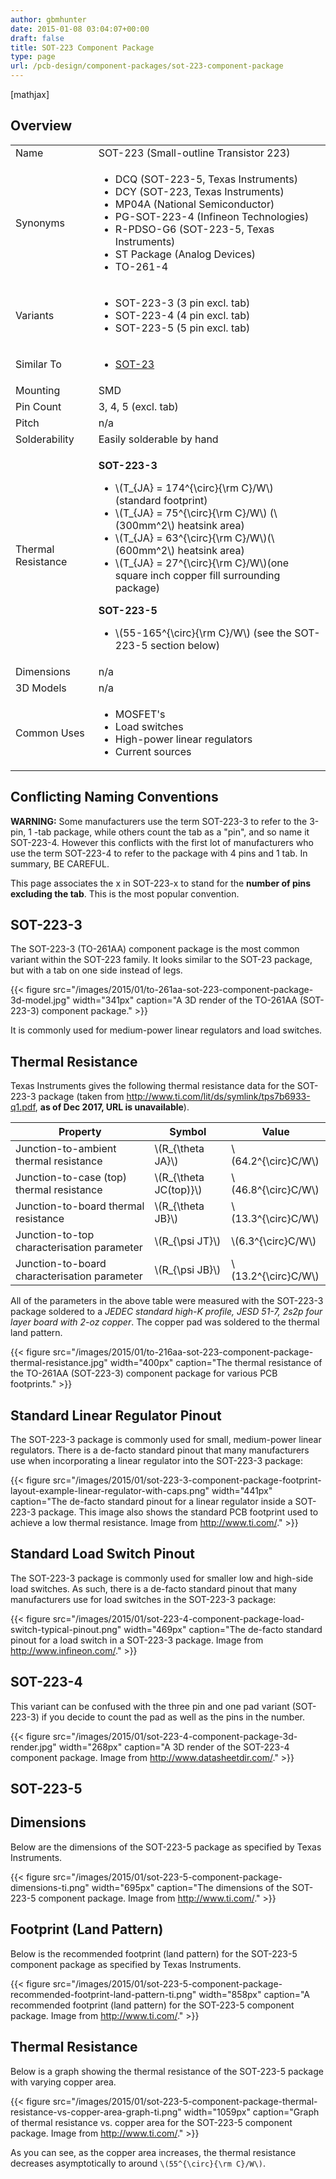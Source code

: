 ```yaml
---
author: gbmhunter
date: 2015-01-08 03:04:07+00:00
draft: false
title: SOT-223 Component Package
type: page
url: /pcb-design/component-packages/sot-223-component-package
---
```


[mathjax]




## Overview


<table >
<tbody >
<tr >

<td >Name
</td>

<td >SOT-223 (Small-outline Transistor 223)
</td>
</tr>
<tr >

<td >Synonyms
</td>

<td >
<ul>
<li>DCQ (SOT-223-5, Texas Instruments)</li>
<li>DCY (SOT-223, Texas Instruments)</li>
<li>MP04A (National Semiconductor)</li>
<li>PG-SOT-223-4 (Infineon Technologies)</li>
<li>R-PDSO-G6 (SOT-223-5, Texas Instruments)</li>
<li>ST Package (Analog Devices)</li>
<li>TO-261-4</li>
</ul>
</td>
</tr>
<tr >

<td >Variants
</td>

<td >
<ul>
<li>SOT-223-3 (3 pin excl. tab)</li>
<li>SOT-223-4 (4 pin excl. tab)</li>
<li>SOT-223-5 (5 pin excl. tab)</li>
</ul>
</td>
</tr>
<tr >

<td >Similar To
</td>

<td >
<ul>
<li><a href="/pcb-design/component-packages/sot-23-component-package">SOT-23</a></li>
</ul>
</td>
</tr>
<tr >

<td >Mounting
</td>

<td >SMD
</td>
</tr>
<tr >

<td >Pin Count
</td>

<td >3, 4, 5 (excl. tab)
</td>
</tr>
<tr >

<td >Pitch
</td>

<td >n/a
</td>
</tr>
<tr >

<td >Solderability
</td>

<td >Easily solderable by hand
</td>
</tr>
<tr >

<td >Thermal Resistance
</td>

<td >

**SOT-223-3**

<ul>
<li>\(T_{JA} = 174^{\circ}{\rm C}/W\) (standard footprint)</li>
<li>\(T_{JA} = 75^{\circ}{\rm C}/W\) (\(300mm^2\) heatsink area)</li>
<li>\(T_{JA} = 63^{\circ}{\rm C}/W\)(\(600mm^2\) heatsink area)</li>
<li>\(T_{JA} = 27^{\circ}{\rm C}/W\)(one square inch copper fill surrounding package)</li>
</ul>
<p><strong>SOT-223-5</strong></p>
<ul>
<li>\(55-165^{\circ}{\rm C}/W\) (see the SOT-223-5 section below)</li>
</ul>
</td>
</tr>
<tr >

<td >Dimensions
</td>

<td >n/a
</td>
</tr>
<tr >

<td >3D Models
</td>

<td >n/a
</td>
</tr>
<tr >

<td >Common Uses
</td>

<td >
<ul>
<li>MOSFET's</li>
<li>Load switches</li>
<li>High-power linear regulators</li>
<li>Current sources</li>
</ul>
</td>
</tr>
</tbody>
</table>

## Conflicting Naming Conventions

**WARNING:** Some manufacturers use the term SOT-223-3 to refer to the 3-pin, 1 -tab package, while others count the tab as a "pin", and so name it SOT-223-4. However this conflicts with the first lot of manufacturers who use the term SOT-223-4 to refer to the package with 4 pins and 1 tab. In summary, BE CAREFUL.

This page associates the x in SOT-223-x to stand for the **number of pins excluding the tab**. This is the most popular convention.

## SOT-223-3

The SOT-223-3 (TO-261AA) component package is the most common variant within the SOT-223 family. It looks similar to the SOT-23 package, but with a tab on one side instead of legs.

{{< figure src="/images/2015/01/to-261aa-sot-223-component-package-3d-model.jpg" width="341px" caption="A 3D render of the TO-261AA (SOT-223-3) component package."  >}}

It is commonly used for medium-power linear regulators and load switches.

## Thermal Resistance

Texas Instruments gives the following thermal resistance data for the SOT-223-3 package (taken from http://www.ti.com/lit/ds/symlink/tps7b6933-q1.pdf, **as of Dec 2017, URL is unavailable**).

<table>
    <thead>
        <tr>
            <th>Property</th>
            <th>Symbol</th>
            <th>Value</th>
        </tr>
    </thead>
<tbody >
<tr >
<td >Junction-to-ambient thermal resistance
</td>

<td >\(R_{\theta JA}\)
</td>

<td >\(64.2^{\circ}C/W\)
</td>
</tr>
<tr >

<td >Junction-to-case (top) thermal resistance
</td>

<td >\(R_{\theta JC(top)}\)
</td>

<td >\(46.8^{\circ}C/W\)
</td>
</tr>
<tr >

<td >Junction-to-board thermal resistance
</td>

<td >\(R_{\theta JB}\)
</td>

<td >\(13.3^{\circ}C/W\)
</td>
</tr>
<tr >

<td >Junction-to-top characterisation parameter
</td>

<td >\(R_{\psi JT}\)
</td>

<td >\(6.3^{\circ}C/W\)
</td>
</tr>
<tr >

<td >Junction-to-board characterisation parameter
</td>

<td >\(R_{\psi JB}\)
</td>

<td >\(13.2^{\circ}C/W\)
</td>
</tr>
</tbody>
</table>

All of the parameters in the above table were measured with the SOT-223-3 package soldered to a _JEDEC standard high-K profile, JESD 51-7, 2s2p four layer board with 2-oz copper_. The copper pad was soldered to the thermal land pattern.

{{< figure src="/images/2015/01/to-216aa-sot-223-component-package-thermal-resistance.jpg" width="400px" caption="The thermal resistance of the TO-261AA (SOT-223-3) component package for various PCB footprints."  >}}

## Standard Linear Regulator Pinout

The SOT-223-3 package is commonly used for small, medium-power linear regulators. There is a de-facto standard pinout that many manufacturers use when incorporating a linear regulator into the SOT-223-3 package:

{{< figure src="/images/2015/01/sot-223-3-component-package-footprint-layout-example-linear-regulator-with-caps.png" width="441px" caption="The de-facto standard pinout for a linear regulator inside a SOT-223-3 package. This image also shows the standard PCB footprint used to achieve a low thermal resistance. Image from http://www.ti.com/."  >}}

## Standard Load Switch Pinout

The SOT-223-3 package is commonly used for smaller low and high-side load switches. As such, there is a de-facto standard pinout that many manufacturers use for load switches in the SOT-223-3 package:

{{< figure src="/images/2015/01/sot-223-4-component-package-load-switch-typical-pinout.png" width="469px" caption="The de-facto standard pinout for a load switch in a SOT-223-3 package. Image from http://www.infineon.com/."  >}}

## SOT-223-4

This variant can be confused with the three pin and one pad variant (SOT-223-3) if you decide to count the pad as well as the pins in the number.

{{< figure src="/images/2015/01/sot-223-4-component-package-3d-render.jpg" width="268px" caption="A 3D render of the SOT-223-4 component package. Image from http://www.datasheetdir.com/."  >}}

## SOT-223-5

## Dimensions

Below are the dimensions of the SOT-223-5 package as specified by Texas Instruments.

{{< figure src="/images/2015/01/sot-223-5-component-package-dimensions-ti.png" width="695px" caption="The dimensions of the SOT-223-5 component package. Image from http://www.ti.com/."  >}}

## Footprint (Land Pattern)

Below is the recommended footprint (land pattern) for the SOT-223-5 component package as specified by Texas Instruments.

{{< figure src="/images/2015/01/sot-223-5-component-package-recommended-footprint-land-pattern-ti.png" width="858px" caption="A recommended footprint (land pattern) for the SOT-223-5 component package. Image from http://www.ti.com/."  >}}

## Thermal Resistance

Below is a graph showing the thermal resistance of the SOT-223-5 package with varying copper area.

{{< figure src="/images/2015/01/sot-223-5-component-package-thermal-resistance-vs-copper-area-graph-ti.png" width="1059px" caption="Graph of thermal resistance vs. copper area for the SOT-223-5 component package. Image from http://www.ti.com/."  >}}

As you can see, as the copper area increases, the thermal resistance decreases asymptotically to around `\(55^{\circ}{\rm C}/W\)`.
